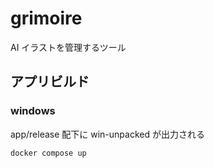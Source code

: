 # grimoire

AI イラストを管理するツール

## アプリビルド

### windows

app/release 配下に win-unpacked が出力される

```shell
docker compose up
```
